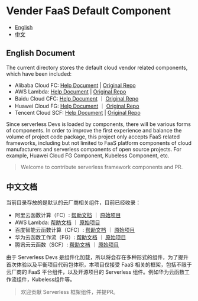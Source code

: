 # Vender FaaS Default Component

- [English](#english-document)
- [中文](#中文文档)

## English Document

The current directory stores the default cloud vendor related components, which have been included:

- Alibaba Cloud FC: [Help Document](./fc/README.md) | [Original Repo](https://github.com/devsapp/fc)
- AWS Lambda: [Help Document](./fc/readme.md) | [Original Repo](https://github.com/devscomp/lambda)
- Baidu Cloud CFC: [Help Document](./cfc/README.md) ｜ [Original Repo](https://github.com/xinwuyun/cfc)
- Huawei Cloud FG: [Help Document](./fg/README.md) ｜ [Original Repo](https://github.com/xinwuyun/fg)
- Tencent Cloud SCF: [Help Document](./scf/readme.md) | [Original Repo](https://github.com/devscomp/scf)

Since serverless Devs is loaded by components, there will be various forms of components. In order to improve the first experience and balance the volume of project code package, this project only accepts FaaS related frameworks, including but not limited to FaaS platform components of cloud manufacturers and serverless components of open source projects. For example, Huawei Cloud FG Component, Kubeless Component, etc.

> Welcome to contribute serverless framework components and PR.

## 中文文档

当前目录存放的是默认的云厂商相关组件，目前已经收录：

- 阿里云函数计算（FC）: [帮助文档](./fc/README.md) ｜ [原始项目](https://github.com/devsapp/fc)
- AWS Lambda: [帮助文档](./fc/readme.md) ｜ [原始项目](https://github.com/devscomp/lambda)
- 百度智能云函数计算（CFC）: [帮助文档](./cfc/README.md) ｜ [原始项目](https://github.com/xinwuyun/cfc)
- 华为云函数工作流（FG）: [帮助文档](./fg/README.md) ｜ [原始项目](https://github.com/xinwuyun/fg)
- 腾讯云云函数（SCF）: [帮助文档](./scf/readme.md) ｜ [原始项目](https://github.com/devscomp/scf)

由于 Serverless Devs 是组件化加载，所以将会存在多种形式的组件，为了提升首次体验以及平衡项目代码包体积，本项目仅接受 FaaS 相关的框架，包括不限于云厂商的 FaaS 平台组件，以及开源项目的 Serverless 组件。例如华为云函数工作流组件，Kubeless组件等。

> 欢迎贡献 Serverless 框架组件，并提PR。
